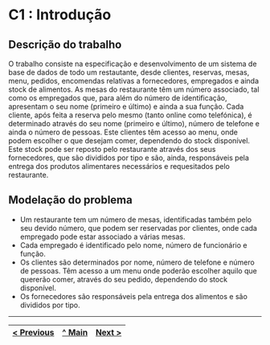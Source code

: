 # C1 : Introdução


## Descrição do trabalho

O trabalho consiste na especificação e desenvolvimento de um sistema de base de dados de todo um restautante, desde clientes, reservas, mesas, menu, pedidos, encomendas relativas a fornecedores, empregados e ainda stock de alimentos. As mesas do restaurante têm um número associado, tal como os empregados que, para além do número de identificação, apresentam o seu nome (primeiro e último) e ainda a sua função. Cada cliente, após feita a reserva pelo mesmo (tanto online como telefónica), é determinado através do seu nome (primeiro e último), número de telefone e ainda o número de pessoas. Este clientes têm acesso ao menu, onde podem escolher o que desejam comer, dependendo do stock disponível. Este stock pode ser reposto pelo restaurante através dos seus fornecedores, que são divididos por tipo e são, ainda, responsáveis pela entrega dos produtos alimentares necessários e requesitados pelo restaurante.



## Modelação do problema

- Um restaurante tem um número de mesas, identificadas também pelo seu devido número, que podem ser reservadas por clientes, onde cada
empregado pode estar associado a várias mesas.
- Cada empregado é identificado pelo nome, número de funcionário e função.
- Os clientes são determinados por nome, número de telefone e número de pessoas. Têm
acesso a um menu onde poderão escolher aquilo que quererão comer, através do seu pedido, dependendo do stock
disponível.
- Os fornecedores são responsáveis pela entrega dos alimentos e são divididos por tipo. 



---
[< Previous](rei00.md) | [^ Main](https://github.com/SIBD01/TrabalhoFinal) | [Next >](rei02.md)
:--- | :---: | ---: 
